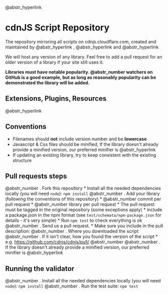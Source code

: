 @abstr_hyperlink 

# cdnJS Script Repository

The repository mirroring all scripts on cdnjs.cloudflare.com, created and maintained by @abstr_hyperlink , @abstr_hyperlink and @abstr_hyperlink 

We will host any version of any library. Feel free to add a pull request for an older version of a library if your site still uses it.

__Libraries must have notable popularity. @abstr_number watchers on GitHub is a good example, but as long as reasonably popularity can be demonstrated the library will be added.__

## Extensions, Plugins, Resources

@abstr_hyperlink 

## Conventions

  * Filenames should **not** include version number and be **lowercase**
  * Javascript & Css files should be minified, If the library doesn't already provide a minified version, our preferred minifier is @abstr_hyperlink 
  * If updating an existing library, try to keep consistent with the existing structure



## Pull requests steps

@abstr_number . Fork this repository * Install all the needed dependencies locally (you will need `node`): `npm install` @abstr_number . Add your library (following the conventions of this repository) * @abstr_number commit per pull request * @abstr_number library per pull request * The pull request must be tagged in the original repository (some exceptions apply) * include a package.json in the npm format (see `test/schemata/npm-package.json` for details - it's very simple) * Run `npm test` to check everything is ok @abstr_number . Send us a pull request. * Make sure you include in the pull description: @abstr_number . Where you downloaded the script @abstr_number . If it isn't clear, how you found the version of the script * e.g. https://github.com/cdnjs/cdnjs/pull/ @abstr_number @abstr_number . If the library doesn't already provide a minified version, our preferred minifier is @abstr_hyperlink 

## Running the validator

@abstr_number . Install all the needed dependencies locally (you will need `node`): `npm install` @abstr_number . Run the test suite: `npm test`
